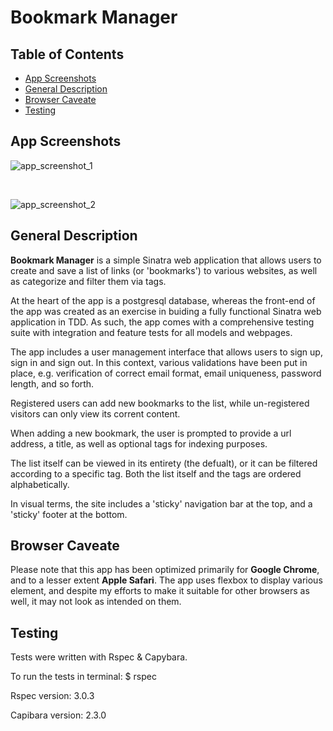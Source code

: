 <h1>Bookmark Manager</h1>

## Table of Contents

* [App Screenshots](#app-screenshots)
* [General Description](#general-description)
* [Browser Caveate](#browser-caveate)
* [Testing](#testing)


## App Screenshots

![](public/images/screenshot.png "app_screenshot_1")

<br/>

![](public/images/screenshot.png "app_screenshot_2")


##  General Description

<p><strong>Bookmark Manager</strong> is a simple Sinatra web application that allows users 
to create and save a list of links (or 'bookmarks') to various websites, as well as categorize 
and filter them via tags.</p>

<p>At the heart of the app is a postgresql database, whereas the front-end of the app was 
created as an exercise in buiding a fully functional Sinatra web application in TDD. 
As such, the app comes with a comprehensive testing suite with integration and feature 
tests for all models and webpages.</p> 

<p>The app includes a user management interface that allows users to sign up,
sign in and sign out. In this context, various validations have been put in place, e.g.
verification of correct email format, email uniqueness, password length, and so forth.</p>

<p>Registered users can add new bookmarks to the list, while un-registered visitors can only 
view its corrent content.</p>

<p>When adding a new bookmark, the user is prompted to provide a url address, a title, as well as
optional tags for indexing purposes.</p>

<p>The list itself can be viewed in its entirety (the defualt), or it can be filtered according
to a specific tag. Both the list itself and the tags are ordered alphabetically.</p>

<p>In visual terms, the site includes a 'sticky' navigation bar at the top, and a 'sticky' footer at
the bottom.</p>


##  Browser Caveate

<p>Please note that this app has been optimized primarily for <strong>Google Chrome</strong>, 
and to a lesser extent <strong>Apple Safari</strong>. The app uses flexbox to display 
various element, and despite my efforts to make it suitable for other browsers as well, 
it may not look as intended on them.</p>


##  Testing

<p>Tests were written with Rspec & Capybara.</p>

<p>To run the tests in terminal: $ rspec</p>

<p>Rspec version: 3.0.3</p>

<p>Capibara version: 2.3.0</p>
